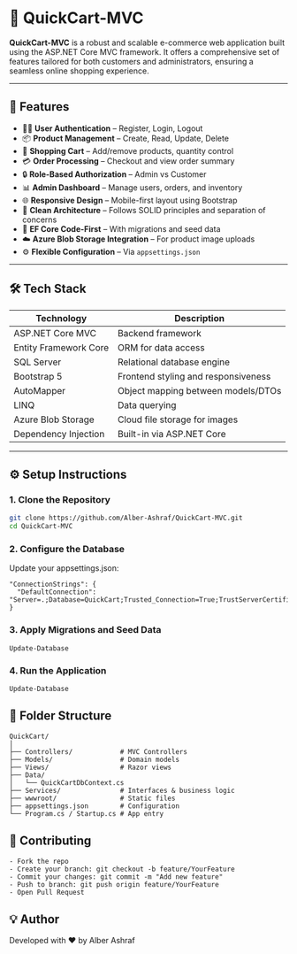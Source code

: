 # 🛒 QuickCart-MVC

**QuickCart-MVC** is a robust and scalable e-commerce web application built using the ASP.NET Core MVC framework. It offers a comprehensive set of features tailored for both customers and administrators, ensuring a seamless online shopping experience.

---

## 🚀 Features

- 🧑‍💼 **User Authentication** – Register, Login, Logout
- 📦 **Product Management** – Create, Read, Update, Delete
- 🛒 **Shopping Cart** – Add/remove products, quantity control
- 💳 **Order Processing** – Checkout and view order summary
- 🔒 **Role-Based Authorization** – Admin vs Customer
- 📊 **Admin Dashboard** – Manage users, orders, and inventory
- 🌐 **Responsive Design** – Mobile-first layout using Bootstrap
- 📁 **Clean Architecture** – Follows SOLID principles and separation of concerns
- 🧪 **EF Core Code-First** – With migrations and seed data
- ☁️ **Azure Blob Storage Integration** – For product image uploads
- ⚙️ **Flexible Configuration** – Via `appsettings.json`

---

## 🛠️ Tech Stack

| Technology             | Description                          |
|------------------------|--------------------------------------|
| ASP.NET Core MVC       | Backend framework                    |
| Entity Framework Core  | ORM for data access                  |
| SQL Server             | Relational database engine           |
| Bootstrap 5            | Frontend styling and responsiveness |
| AutoMapper             | Object mapping between models/DTOs  |
| LINQ                   | Data querying                        |
| Azure Blob Storage     | Cloud file storage for images        |
| Dependency Injection   | Built-in via ASP.NET Core            |

---

## ⚙️ Setup Instructions

### 1. Clone the Repository

```bash
git clone https://github.com/Alber-Ashraf/QuickCart-MVC.git
cd QuickCart-MVC
```
### 2. Configure the Database
Update your appsettings.json:
```
"ConnectionStrings": {
  "DefaultConnection": "Server=.;Database=QuickCart;Trusted_Connection=True;TrustServerCertificate=True"
}
```
### 3. Apply Migrations and Seed Data
```
Update-Database
```
### 4. Run the Application
```
Update-Database
```

## 📁 Folder Structure
```
QuickCart/
│
├── Controllers/            # MVC Controllers
├── Models/                 # Domain models
├── Views/                  # Razor views
├── Data/                  
│   └── QuickCartDbContext.cs
├── Services/               # Interfaces & business logic
├── wwwroot/                # Static files
├── appsettings.json        # Configuration
└── Program.cs / Startup.cs # App entry
```
## 🧪 Contributing
```
- Fork the repo
- Create your branch: git checkout -b feature/YourFeature
- Commit your changes: git commit -m "Add new feature"
- Push to branch: git push origin feature/YourFeature
- Open Pull Request
```


## 💡 Author
Developed with ❤️ by Alber Ashraf
